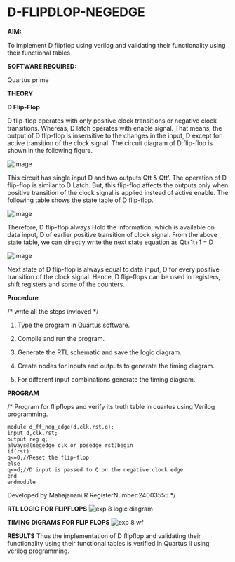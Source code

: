 # D-FLIPDLOP-NEGEDGE

**AIM:**

To implement  D flipflop using verilog and validating their functionality using their functional tables

**SOFTWARE REQUIRED:**

Quartus prime

**THEORY**

**D Flip-Flop**

D flip-flop operates with only positive clock transitions or negative clock transitions. Whereas, D latch operates with enable signal. That means, the output of D flip-flop is insensitive to the changes in the input, D except for active transition of the clock signal. The circuit diagram of D flip-flop is shown in the following figure.

![image](https://github.com/naavaneetha/D-FLIPDLOP-NEGEDGE/assets/154305477/48c81fe8-bc3f-40e7-95e2-519fc155ad51)

This circuit has single input D and two outputs Qtt & Qtt’. The operation of D flip-flop is similar to D Latch. But, this flip-flop affects the outputs only when positive transition of the clock signal is applied instead of active enable. The following table shows the state table of D flip-flop.

![image](https://github.com/naavaneetha/D-FLIPDLOP-NEGEDGE/assets/154305477/e5f3fda7-68ec-4a3a-a0a4-cf6f9cc4ab55)

Therefore, D flip-flop always Hold the information, which is available on data input, D of earlier positive transition of clock signal. From the above state table, we can directly write the next state equation as Qt+1t+1 = D

![image](https://github.com/naavaneetha/D-FLIPDLOP-NEGEDGE/assets/154305477/8592c0d8-2917-4142-91b9-d6c30dd891d2)

Next state of D flip-flop is always equal to data input, D for every positive transition of the clock signal. Hence, D flip-flops can be used in registers, shift registers and some of the counters.

**Procedure**

/* write all the steps invloved */
1.	Type the program in Quartus software.

2.	Compile and run the program.

3.	Generate the RTL schematic and save the logic diagram.

4.	Create nodes for inputs and outputs to generate the timing diagram.

5.	For different input combinations generate the timing diagram.

**PROGRAM**

/* Program for flipflops and verify its truth table in quartus using Verilog programming.
```
module d_ff_neg_edge(d,clk,rst,q);
input d,clk,rst;
output reg q;
always@(negedge clk or posedge rst)begin
if(rst)
q<=0;//Reset the flip-flop
else
q<=d;//D input is passed to Q on the negative clock edge
end
endmodule 
```
Developed by:Mahajanani.R
RegisterNumber:24003555
*/

**RTL LOGIC FOR FLIPFLOPS**
![exp 8 logic diagram](https://github.com/user-attachments/assets/435f50da-f528-4b58-ae1b-5685fbd7e7de)

**TIMING DIGRAMS FOR FLIP FLOPS**
![exp 8 wf](https://github.com/user-attachments/assets/48ed1bb7-80e9-449d-a674-f2a598674b81)



**RESULTS**
Thus the implementation of D flipflop and validating their functionality using their functional tables is verified in Quartus II using verilog programming. 

